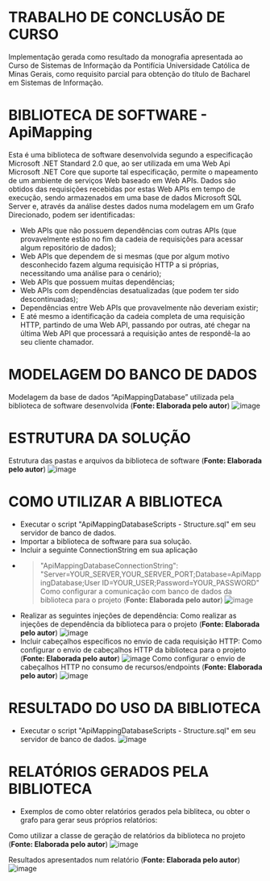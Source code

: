 # TRABALHO DE CONCLUSÃO DE CURSO
Implementação gerada como resultado da monografia apresentada ao Curso de Sistemas de Informação da Pontifícia Universidade Católica de Minas Gerais, como requisito parcial para obtenção do título de Bacharel em Sistemas de Informação.

# BIBLIOTECA DE SOFTWARE - ApiMapping
Esta é uma biblioteca de software desenvolvida segundo a especificação Microsoft .NET Standard 2.0 que, ao ser utilizada em uma Web Api Microsoft .NET Core que suporte tal especificação, permite o mapeamento de um ambiente de serviços Web baseado em Web APIs. 
Dados são obtidos das requisições recebidas por estas Web APIs em tempo de execução, sendo armazenados em uma base de dados Microsoft SQL Server e, através da análise destes dados numa modelagem em um Grafo Direcionado, podem ser identificadas: 
- Web APIs que não possuem dependências com outras APIs (que provavelmente estão no fim da cadeia de requisições para acessar algum repositório de dados);
- Web APIs que dependem de si mesmas (que por algum motivo desconhecido fazem alguma requisição HTTP a si próprias, necessitando uma análise para o cenário);
- Web APIs que possuem muitas dependências;
- Web APIs com dependências desatualizadas (que podem ter sido descontinuadas);
- Dependências entre Web APIs que provavelmente não deveriam existir;
- E até mesmo a identificação da cadeia completa de uma requisição HTTP, partindo de uma Web API, passando por outras, até chegar na última Web API que processará a requisição antes de respondê-la ao seu cliente chamador.

# MODELAGEM DO BANCO DE DADOS
Modelagem da base de dados “ApiMappingDatabase” utilizada pela biblioteca de software desenvolvida (**Fonte: Elaborada pelo autor**)
![image](https://user-images.githubusercontent.com/13300754/143625970-187dc608-f0ec-4f72-831a-caee534b9d84.png)

# ESTRUTURA DA SOLUÇÃO
Estrutura das pastas e arquivos da biblioteca de software (**Fonte: Elaborada pelo autor**)
![image](https://user-images.githubusercontent.com/13300754/143626067-439fefd8-1dbf-4d80-90c8-cfd1e796f7cc.png)

# COMO UTILIZAR A BIBLIOTECA
- Executar o script "ApiMappingDatabaseScripts - Structure.sql" em seu servidor de banco de dados.
- Importar a biblioteca de software para sua solução.
- Incluir a seguinte ConnectionString em sua aplicação
- > "ApiMappingDatabaseConnectionString": "Server=YOUR_SERVER,YOUR_SERVER_PORT;Database=ApiMappingDatabase;User ID=YOUR_USER;Password=YOUR_PASSWORD"
Como configurar a comunicação com banco de dados da biblioteca para o projeto (**Fonte: Elaborada pelo autor**)
![image](https://user-images.githubusercontent.com/13300754/143626733-6a256811-a7fa-4ded-9c2f-3fb26db00ba8.png)
- Realizar as seguintes injeções de dependência:
Como realizar as injeções de dependência da biblioteca para o projeto (**Fonte: Elaborada pelo autor**)
![image](https://user-images.githubusercontent.com/13300754/143626290-c02b5d25-0dc2-4c1f-96a9-e64188a584ac.png)
- Incluir cabeçalhos específicos no envio de cada requisição HTTP:
Como configurar o envio de cabeçalhos HTTP da biblioteca para o projeto (**Fonte: Elaborada pelo autor**)
![image](https://user-images.githubusercontent.com/13300754/143626659-9e4ea630-38c4-4cd2-8fd6-a6dc520e9a77.png)
Como configurar o envio de cabeçalhos HTTP no consumo de recursos/endpoints (**Fonte: Elaborada pelo autor**)
![image](https://user-images.githubusercontent.com/13300754/143626692-f2426ea5-b742-44e2-bebe-b550dda55a18.png)

# RESULTADO DO USO DA BIBLIOTECA
- Executar o script "ApiMappingDatabaseScripts - Structure.sql" em seu servidor de banco de dados.
![image](https://user-images.githubusercontent.com/13300754/143626889-aab41bea-9a02-4076-9a50-932fd3ffb845.png)

# RELATÓRIOS GERADOS PELA BIBLIOTECA
- Exemplos de como obter relatórios gerados pela bibliteca, ou obter o grafo para gerar seus próprios relatórios:

Como utilizar a classe de geração de relatórios da biblioteca no projeto (**Fonte: Elaborada pelo autor**)
![image](https://user-images.githubusercontent.com/13300754/143626955-a718cc26-bdf7-474d-8331-8488b6c92a36.png)

Resultados apresentados num relatório (**Fonte: Elaborada pelo autor**)
![image](https://user-images.githubusercontent.com/13300754/143626861-110fb3b8-2bcc-4762-958c-bcaf017118e6.png)

